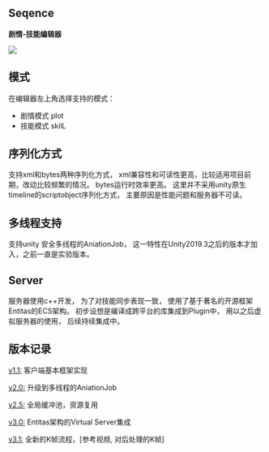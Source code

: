 ﻿## Seqence


__剧情-技能编辑器__

<img src=".github/seq.jpg">


## 模式

在编辑器左上角选择支持的模式：

* 剧情模式 plot
* 技能模式 skilL

## 序列化方式

支持xml和bytes两种序列化方式， xml兼容性和可读性更高，比较适用项目前期，改动比较频繁的情况。 bytes运行时效率更高。 这里并不采用unity原生timeline的scriptobject序列化方式， 主要原因是性能问题和服务器不可读。


## 多线程支持

支持unity 安全多线程的AniationJob， 这一特性在Unity2019.3之后的版本才加入，之前一直是实验版本。


## Server

服务器使用c++开发， 为了对技能同步表现一致， 使用了基于著名的开源框架Entitas的ECS架构。 初步设想是编译成跨平台的库集成到Plugin中， 用以之后虚拟服务器的使用， 后续持续集成中。


## 版本记录

[v1.1:][i3]  客户端基本框架实现

[v2.0:][i2]  升级到多线程的AniationJob

[v2.5:][i4]  全局缓冲池，资源复用

[v3.0:][i5]  Entitas架构的Virtual Server集成

[v3.1:][i6]  全新的K帧流程，[参考视频, 对后处理的K帧]


[i1]: https://github.com/huailiang/seqence
[i2]: https://github.com/huailiang/seqence/releases/tag/v2.0
[i3]: https://github.com/huailiang/seqence/releases/tag/v1.1
[i4]: https://github.com/huailiang/seqence/releases/tag/v2.5
[i5]: https://github.com/huailiang/seqence/releases/tag/v3.0
[i6]: https://www.bilibili.com/video/BV1dD4y1R71E
